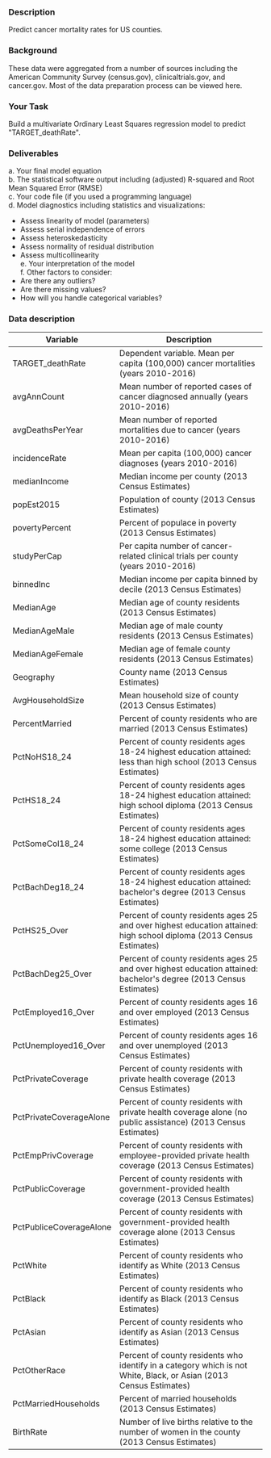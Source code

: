 ### Description
Predict cancer mortality rates for US counties.

### Background
These data were aggregated from a number of sources including the American Community Survey (census.gov), clinicaltrials.gov, and cancer.gov. Most of the data preparation process can be viewed here.

### Your Task
Build a multivariate Ordinary Least Squares regression model to predict "TARGET_deathRate".

### Deliverables
a. Your final model equation  
b. The statistical software output including (adjusted) R-squared and Root Mean Squared Error (RMSE)  
c. Your code file (if you used a programming language)  
d. Model diagnostics including statistics and visualizations:  
   - Assess linearity of model (parameters)  
   - Assess serial independence of errors  
   - Assess heteroskedasticity  
   - Assess normality of residual distribution  
   - Assess multicollinearity  
e. Your interpretation of the model  
f. Other factors to consider:  
   - Are there any outliers?  
   - Are there missing values?  
   - How will you handle categorical variables?  


### Data description

| Variable                   | Description                                                                                            | 
|----------------------------|--------------------------------------------------------------------------------------------------------| 
| TARGET_deathRate           | Dependent variable. Mean per capita (100,000) cancer mortalities (years 2010-2016)                    | 
| avgAnnCount                | Mean number of reported cases of cancer diagnosed annually (years 2010-2016)                            | 
| avgDeathsPerYear           | Mean number of reported mortalities due to cancer (years 2010-2016)                                     | 
| incidenceRate              | Mean per capita (100,000) cancer diagnoses (years 2010-2016)                                            | 
| medianIncome               | Median income per county (2013 Census Estimates)                                                        | 
| popEst2015                 | Population of county (2013 Census Estimates)                                                             | 
| povertyPercent             | Percent of populace in poverty (2013 Census Estimates)                                                  | 
| studyPerCap                | Per capita number of cancer-related clinical trials per county (years 2010-2016)                        | 
| binnedInc                  | Median income per capita binned by decile (2013 Census Estimates)                                        | 
| MedianAge                  | Median age of county residents (2013 Census Estimates)                                                   | 
| MedianAgeMale              | Median age of male county residents (2013 Census Estimates)                                              | 
| MedianAgeFemale            | Median age of female county residents (2013 Census Estimates)                                            | 
| Geography                  | County name (2013 Census Estimates)                                                                     | 
| AvgHouseholdSize           | Mean household size of county (2013 Census Estimates)                                                    | 
| PercentMarried             | Percent of county residents who are married (2013 Census Estimates)                                      | 
| PctNoHS18_24               | Percent of county residents ages 18-24 highest education attained: less than high school (2013 Census Estimates) | 
| PctHS18_24                 | Percent of county residents ages 18-24 highest education attained: high school diploma (2013 Census Estimates) | 
| PctSomeCol18_24           | Percent of county residents ages 18-24 highest education attained: some college (2013 Census Estimates) | 
| PctBachDeg18_24           | Percent of county residents ages 18-24 highest education attained: bachelor's degree (2013 Census Estimates) | 
| PctHS25_Over               | Percent of county residents ages 25 and over highest education attained: high school diploma (2013 Census Estimates) | 
| PctBachDeg25_Over         | Percent of county residents ages 25 and over highest education attained: bachelor's degree (2013 Census Estimates) | 
| PctEmployed16_Over        | Percent of county residents ages 16 and over employed (2013 Census Estimates)                           | 
| PctUnemployed16_Over      | Percent of county residents ages 16 and over unemployed (2013 Census Estimates)                         | 
| PctPrivateCoverage        | Percent of county residents with private health coverage (2013 Census Estimates)                        | 
| PctPrivateCoverageAlone   | Percent of county residents with private health coverage alone (no public assistance) (2013 Census Estimates) | 
| PctEmpPrivCoverage        | Percent of county residents with employee-provided private health coverage (2013 Census Estimates)     | 
| PctPublicCoverage         | Percent of county residents with government-provided health coverage (2013 Census Estimates)           | 
| PctPubliceCoverageAlone   | Percent of county residents with government-provided health coverage alone (2013 Census Estimates)     | 
| PctWhite                  | Percent of county residents who identify as White (2013 Census Estimates)                              | 
| PctBlack                  | Percent of county residents who identify as Black (2013 Census Estimates)                              | 
| PctAsian                  | Percent of county residents who identify as Asian (2013 Census Estimates)                              | 
| PctOtherRace              | Percent of county residents who identify in a category which is not White, Black, or Asian (2013 Census Estimates) | 
| PctMarriedHouseholds      | Percent of married households (2013 Census Estimates)                                                   | 
| BirthRate                 | Number of live births relative to the number of women in the county (2013 Census Estimates)             | 